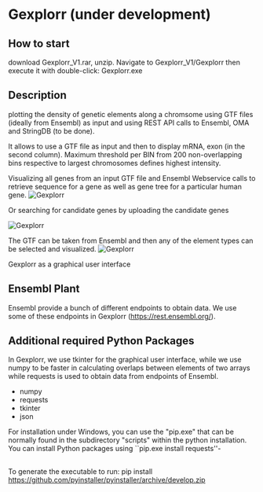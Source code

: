 # Gexplorr (under development)

## How to start

download Gexplorr_V1.rar, unzip.
Navigate to Gexplorr_V1/Gexplorr
then execute it with double-click: Gexplorr.exe

## Description

plotting the density of genetic elements along a chromsome using GTF files (ideally from Ensembl) as input
and using REST API calls to Ensembl, OMA and StringDB (to be done).

It allows to use a GTF file as input and then to display mRNA, exon (in the second
column). Maximum threshold per BIN from 200 non-overlapping bins respective
to largest chromosomes defines highest intensity.

Visualizing all genes from an input GTF file and Ensembl Webservice calls to retrieve sequence for a
gene as well as gene tree for a particular human gene.
![Gexplorr](https://github.com/nthomasCUBE/Gexplorr/blob/master/pix/fig1A.png)

Or searching for candidate genes by uploading the candidate genes

![Gexplorr](https://github.com/nthomasCUBE/Gexplorr/blob/master/pix/fig1B.png)

The GTF can be taken from Ensembl and then any of the element types can be selected and visualized.
![Gexplorr](https://github.com/nthomasCUBE/Gexplorr/blob/master/pix/fig1C.png)

Gexplorr as a graphical user interface

## Ensembl Plant

Ensembl provide a bunch of different endpoints to obtain data. We use some of these endpoints 
in Gexplorr (https://rest.ensembl.org/).

## Additional required Python Packages

In Gexplorr, we use tkinter for the graphical user interface, while
we use numpy to be faster in calculating overlaps between elements of two arrays while
requests is used to obtain data from endpoints of Ensembl.

- numpy
- requests
- tkinter
- json

For installation under Windows, you can use the "pip.exe" that can be normally
found in the subdirectory "scripts" within the python installation.
You can install Python packages using ``pip.exe install requests''-


##

To generate the executable to run:
pip install https://github.com/pyinstaller/pyinstaller/archive/develop.zip






